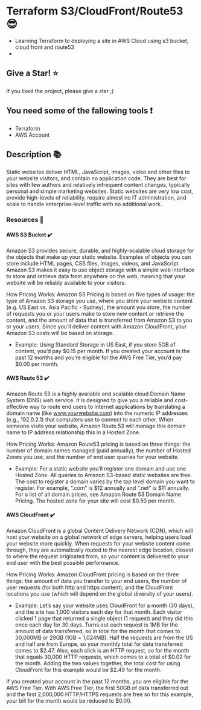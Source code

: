 # Terraform S3/CloudFront/Route53 :sunglasses:

- Learning Terraform to deploying a site in AWS Cloud using s3 bucket, cloud front and route53
- 

## Give a Star! :star:

If you liked the project, please give a star ;)

## You need some of the fallowing tools :exclamation:

-  Terraform
-  AWS Account

## Description :books:

Static websites deliver HTML, JavaScript, images, video and other files to your website visitors, and contain no application code. They are best for sites with few authors and relatively infrequent content changes, typically personal and simple marketing websites. Static websites are very low cost, provide high-levels of reliability, require almost no IT administration, and scale to handle enterprise-level traffic with no additional work.

### Resources 📑

#### AWS S3 Bucket ✔️

Amazon S3 provides secure, durable, and highly-scalable cloud storage for the objects that make up your static website. Examples of objects you can store include HTML pages, CSS files, images, videos, and JavaScript. Amazon S3 makes it easy to use object storage with a simple web interface to store and retrieve data from anywhere on the web, meaning that your website will be reliably available to your visitors.

How Pricing Works: Amazon S3 Pricing is based on five types of usage: the type of Amazon S3 storage you use, where you store your website content (e.g. US East vs. Asia Pacific - Sydney), the amount you store, the number of requests you or your users make to store new content or retrieve the content, and the amount of data that is transferred from Amazon S3 to you or your users. Since you’ll deliver content with Amazon CloudFront, your Amazon S3 costs will be based on storage.

- Example: Using Standard Storage in US East, if you store 5GB of content, you’d pay $0.15 per month. If you created your account in the past 12 months and you’re eligible for the AWS Free Tier, you’d pay $0.00 per month.

#### AWS Route 53 ✔️

Amazon Route 53 is a highly available and scalable cloud Domain Name System (DNS) web service. It is designed to give you a reliable and cost-effective way to route end users to Internet applications by translating a domain name (like www.yourwebsite.com) into the numeric IP addresses (e.g., 192.0.2.1) that computers use to connect to each other.  When someone visits your website, Amazon Route 53 will manage this domain name to IP address relationship this in a Hosted Zone.

How Pricing Works: Amazon Route53 pricing is based on three things: the number of domain names managed (paid annually), the number of Hosted Zones you use, and the number of end user queries for your website. 

- Example: For a static website you’ll register one domain and use one Hosted Zone. All queries to Amazon S3-based static websites are free. The cost to register a domain varies by the top level domain you want to register. For example, “.com” is $12 annually and “.net” is $11 annually. For a list of all domain prices, see Amazon Route 53 Domain Name Pricing. The hosted zone for your site will cost $0.50 per month.


#### AWS CloudFront ✔️

Amazon CloudFront is a global Content Delivery Network (CDN), which will host your website on a global network of edge servers, helping users load your website more quickly. When requests for your website content come through, they are automatically routed to the nearest edge location, closest to where the request originated from, so your content is delivered to your end user with the best possible performance.

How Pricing Works: Amazon CloudFront pricing is based on the three things: the amount of data you transfer to your end users, the number of user requests (for both http and https content), and the CloudFront locations you use (which will depend on the global diversity of your users).

- Example: Let’s say your website uses CloudFront for a month (30 days), and the site has 1,000 visitors each day for that month. Each visitor clicked 1 page that returned a single object (1 request) and they did this once each day for 30 days. Turns out each request is 1MB for the amount of data transferred, so in total for the month that comes to 30,000MB or 29GB (1GB = 1,024MB). Half the requests are from the US and half are from Europe, so your monthly total for data transferred comes to $2.47. Also, each click is an HTTP request, so for the month that equals 30,000 HTTP requests, which comes to a total of $0.02 for the month. Adding the two values together, the total cost for using CloudFront for this example would be $2.49 for the month.

If you created your account in the past 12 months, you are eligible for the AWS Free Tier. With AWS Free Tier, the first 50GB of data transferred out and the first 2,000,000 HTTP/HTTPS requests are free so for this example, your bill for the month would be reduced to $0.00.
